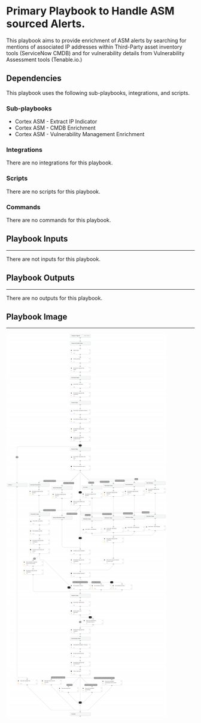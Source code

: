 # Primary Playbook to Handle ASM sourced Alerts.

This playbook aims to provide enrichment of ASM alerts by searching for mentions of associated IP addresses within 
Third-Party asset inventory tools (ServiceNow CMDB) and for vulnerability details from Vulnerability Assessment tools (Tenable.io.)

## Dependencies
This playbook uses the following sub-playbooks, integrations, and scripts.

### Sub-playbooks
* Cortex ASM - Extract IP Indicator
* Cortex ASM - CMDB Enrichment
* Cortex ASM - Vulnerability Management Enrichment

### Integrations
There are no integrations for this playbook.

### Scripts
There are no scripts for this playbook.

### Commands
There are no commands for this playbook.

## Playbook Inputs
---
There are not inputs for this playbook.


## Playbook Outputs
---
There are no outputs for this playbook.

## Playbook Image
---
![Cortex ASM - ASM Alert](https://raw.githubusercontent.com/demisto/content/master/Packs/CortexAttackSurfaceManagement/doc_files/Cortex_ASM_-_ASM_Alert.png)